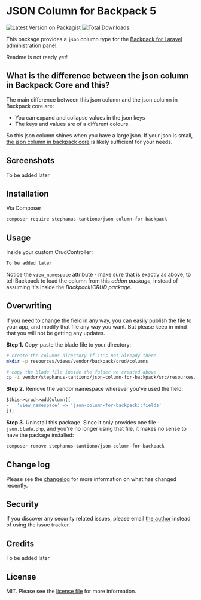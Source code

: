 # JSON Column for Backpack 5

[![Latest Version on Packagist][ico-version]][link-packagist]
[![Total Downloads][ico-downloads]][link-downloads]

This package provides a ```json``` column type for the [Backpack for Laravel](https://backpackforlaravel.com/) administration panel.

Readme is not ready yet!

## What is the difference between the json column in Backpack Core and this?

The main difference between this json column and the json column in Backpack core are:
- You can expand and collapse values in the json keys
- The keys and values are of a different colours.

So this json column shines when you have a large json. If your json is small, [the json column in backpack core](https://github.com/Laravel-Backpack/CRUD/pull/1951) is likely sufficient for your needs.

## Screenshots

To be added later

## Installation

Via Composer

``` bash
composer require stephanus-tantiono/json-column-for-backpack
```

## Usage

Inside your custom CrudController:

```php
To be added later
```

Notice the ```view_namespace``` attribute - make sure that is exactly as above, to tell Backpack to load the column from this _addon package_, instead of assuming it's inside the _Backpack\CRUD package_.


## Overwriting

If you need to change the field in any way, you can easily publish the file to your app, and modify that file any way you want. But please keep in mind that you will not be getting any updates.

**Step 1.** Copy-paste the blade file to your directory:
```bash
# create the columns directory if it's not already there
mkdir -p resources/views/vendor/backpack/crud/columns

# copy the blade file inside the folder we created above
cp -i vendor/stephanus-tantiono/json-column-for-backpack/src/resources/views/columns/json.blade.php resources/views/vendor/backpack/crud/columns/json.blade.php
```

**Step 2.** Remove the vendor namespace wherever you've used the field:
```diff
$this->crud->addColumn([
-   'view_namespace' => 'json-column-for-backpack::fields'
]);
```

**Step 3.** Uninstall this package. Since it only provides one file - ```json.blade.php```, and you're no longer using that file, it makes no sense to have the package installed:

```bash
composer remove stephanus-tantiono/json-column-for-backpack
```

## Change log

Please see the [changelog](changelog.md) for more information on what has changed recently.


## Security

If you discover any security related issues, please email [the author](composer.json) instead of using the issue tracker.

## Credits

To be added later

## License

MIT. Please see the [license file](license.md) for more information.

[ico-version]: https://img.shields.io/packagist/v/stephanus-tantiono/json-column-for-backpack.svg?style=flat-square
[ico-downloads]: https://img.shields.io/packagist/dt/stephanus-tantiono/json-column-for-backpack.svg?style=flat-square

[link-packagist]: https://packagist.org/packages/stephanus-tantiono/json-column-for-backpack
[link-downloads]: https://packagist.org/packages/stephanus-tantiono/json-column-for-backpack
[link-author]: https://github.com/stephanus-tantiono
[link-contributors]: ../../contributors
